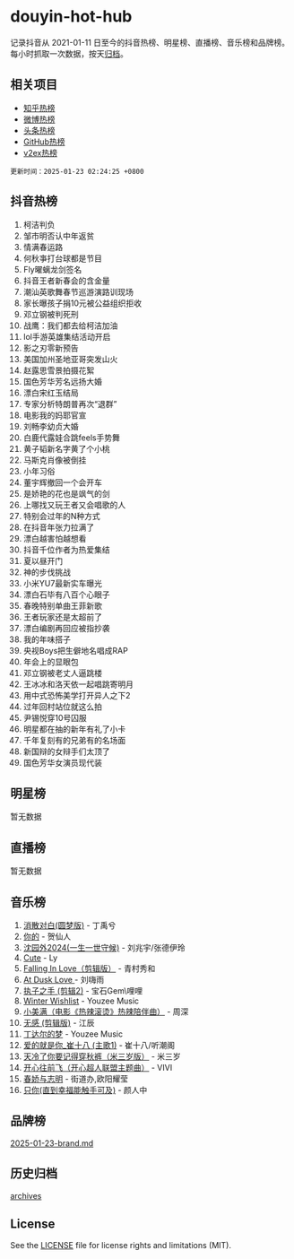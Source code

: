 # douyin-hot-hub

记录抖音从 2021-01-11 日至今的抖音热榜、明星榜、直播榜、音乐榜和品牌榜。每小时抓取一次数据，按天[归档](archives)。

## 相关项目

- [知乎热榜](https://github.com/lonnyzhang423/zhihu-hot-hub)
- [微博热榜](https://github.com/lonnyzhang423/weibo-hot-hub)
- [头条热榜](https://github.com/lonnyzhang423/toutiao-hot-hub)
- [GitHub热榜](https://github.com/lonnyzhang423/github-hot-hub)
- [v2ex热榜](https://github.com/lonnyzhang423/v2ex-hot-hub)


`更新时间：2025-01-23 02:24:25 +0800`

## 抖音热榜

1. 柯洁判负
1. 邹市明否认中年返贫
1. 情满春运路
1. 何秋亊打台球都是节目
1. Fly曜螭龙剑签名
1. 抖音王者新春会的含金量
1. 潮汕英歌舞春节巡游演路训现场
1. 家长曝孩子捐10元被公益组织拒收
1. 邓立钢被判死刑
1. 战鹰：我们都去给柯洁加油
1. lol手游英雄集结活动开启
1. 影之刃零新预告
1. 美国加州圣地亚哥突发山火
1. 赵露思雪景拍摄花絮
1. 国色芳华芳名远扬大婚
1. 漂白宋红玉结局
1. 专家分析特朗普再次“退群”
1. 电影我的妈耶官宣
1. 刘畅李幼贞大婚
1. 白鹿代露娃合跳feels手势舞
1. 黄子韬新名字黄了个小桃
1. 马斯克肖像被倒挂
1. 小年习俗
1. 董宇辉撤回一个会开车
1. 是娇艳的花也是飒气的剑
1. 上哪找又玩王者又会唱歌的人
1. 特别会过年的N种方式
1. 在抖音年张力拉满了
1. 漂白越害怕越想看
1. 抖音千位作者为热爱集结
1. 夏以昼开门
1. 神的步伐挑战
1. 小米YU7最新实车曝光
1. 漂白石毕有八百个心眼子
1. 春晚特别单曲王菲新歌
1. 王者玩家还是太超前了
1. 漂白编剧再回应被指抄袭
1. 我的年味搭子
1. 央视Boys把生僻地名唱成RAP
1. 年会上的显眼包
1. 邓立钢被老丈人逼跳楼
1. 王冰冰和洛天依一起唱跳寄明月
1. 用中式恐怖美学打开异人之下2
1. 过年回村站位就这么拍
1. 尹锡悦穿10号囚服
1. 明星都在抽的新年有礼了小卡
1. 千年复刻有的兄弟有的名场面
1. 新国辩的女辩手们太顶了
1. 国色芳华女演员现代装

## 明星榜

暂无数据

## 直播榜

暂无数据

## 音乐榜

1. [消散对白(圆梦版)](https://sf5-hl-cdn-tos.douyinstatic.com/obj/tos-cn-ve-2774/og4jB5I5IizzoZVAAAzWgBMAsMDWoArfwBOiFs) - 丁禹兮
1. [你的](https://sf5-hl-cdn-tos.douyinstatic.com/obj/tos-cn-ve-2774/oYuIeKf42jB7sEV6B2upMdpYAgfrQWj0FeRegh) - 贺仙人
1. [沈园外2024(一生一世守候)](https://sf5-hl-cdn-tos.douyinstatic.com/obj/tos-cn-ve-2774/oAIYMHGCmKaYKFDd6FZBf9AfMfx1eErAAEJAFH) - 刘兆宇/张德伊玲
1. [Cute](https://sf5-hl-cdn-tos.douyinstatic.com/obj/tos-cn-ve-2774/o4IbIzHWKAAB4wsS5qMBRiiAlEBGTpQRNfFvuo) - Ly
1. [Falling In Love（剪辑版）](https://sf5-hl-cdn-tos.douyinstatic.com/obj/tos-cn-ve-2774/o8ajpA8zzgBPahbBIO8AcKGBLJezFCRd1wfP9f) - 青村秀和
1. [ At Dusk  Love ](https://sf5-hl-cdn-tos.douyinstatic.com/obj/tos-cn-ve-2774/o8CrpCf5CaYgI4ZrtQgMQAFEfuGqNnRSDQAPBc) - 刘嗨雨
1. [执子之手 (剪辑2)](https://sf5-hl-cdn-tos.douyinstatic.com/obj/tos-cn-ve-2774/oUoZLQjCc31XzqsBnBQUNgeKtYPBcgbFDwtfcu) - 宝石Gem\哩哩
1. [Winter Wishlist](https://sf5-hl-cdn-tos.douyinstatic.com/obj/tos-cn-ve-2774/oIIgUOeamCFCVAzxN6MFRLIBlLGpUqQxeeHrLE) - Youzee Music
1. [小美满（电影《热辣滚烫》热辣陪伴曲）](https://sf5-hl-cdn-tos.douyinstatic.com/obj/tos-cn-ve-2774/o0GAn2lSgfZIDUgtevCGDQYnFg4CwnrBaxbTZL) - 周深
1. [无感 (剪辑版)](https://sf5-hl-cdn-tos.douyinstatic.com/obj/tos-cn-ve-2774/o0eIsUzJBDlQaQFC5OFlgbMEZC1TFYBftOBn6p) - 江辰
1. [丁达尔的梦](https://sf5-hl-cdn-tos.douyinstatic.com/obj/tos-cn-ve-2774/oMU3WirUZBVQkAC9ccG5P2IQirziZM2RTInUY) - Youzee Music
1. [爱的就是你_崔十八 (主歌1)](https://sf5-hl-cdn-tos.douyinstatic.com/obj/tos-cn-ve-2774/oI5BO5DhFZ6UTcNCnZaOCBLtZ7WIMQGfgnXf5E) - 崔十八/听潮阁
1. [天冷了你要记得穿秋裤（米三岁版）](https://sf5-hl-cdn-tos.douyinstatic.com/obj/tos-cn-ve-2774/oQlIwVIDWiZ6BQilAorS7MA0AgCkQDvcZAdm1) - 米三岁
1. [开心往前飞（开心超人联盟主题曲）](https://sf5-hl-cdn-tos.douyinstatic.com/obj/tos-cn-ve-2774/9d8fb7c82cf1421fb93a9fe925275e0a) - VIVI
1. [春娇与志明](https://sf5-hl-cdn-tos.douyinstatic.com/obj/tos-cn-ve-2774/e530d8fceb7044b39707d7f9ff54add1) - 街道办,欧阳耀莹
1. [只你(直到幸福能触手可及)](https://sf5-hl-cdn-tos.douyinstatic.com/obj/tos-cn-ve-2774/o0lBkRDzFTeaVSUz3ZZSCBVtZ5DIMQGfgmEAuE) - 颜人中

## 品牌榜

[2025-01-23-brand.md](archives/2025-01-23-brand.md)

## 历史归档

[archives](archives)

## License

See the [LICENSE](LICENSE) file for license rights and limitations (MIT).
